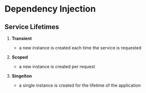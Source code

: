 # Dependency Injection

## Service Lifetimes
1. **Transient**
    - a new instance is created each time the service is requested

2. **Scoped**
    - a new instance is created per request

3. **Singelton**
    - a single instance is created for the lifetime of the application